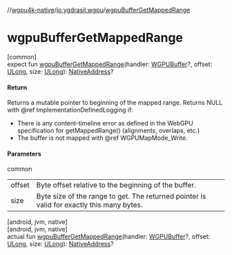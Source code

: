 //[wgpu4k-native](../../index.md)/[io.ygdrasil.wgpu](index.md)/[wgpuBufferGetMappedRange](wgpu-buffer-get-mapped-range.md)

# wgpuBufferGetMappedRange

[common]\
expect fun [wgpuBufferGetMappedRange](wgpu-buffer-get-mapped-range.md)(handler: [WGPUBuffer](-w-g-p-u-buffer/index.md)?, offset: [ULong](https://kotlinlang.org/api/core/kotlin-stdlib/kotlin/-u-long/index.html), size: [ULong](https://kotlinlang.org/api/core/kotlin-stdlib/kotlin/-u-long/index.html)): [NativeAddress](../ffi/-native-address/index.md)?

#### Return

Returns a mutable pointer to beginning of the mapped range. Returns NULL with @ref ImplementationDefinedLogging if:

- 
   There is any content-timeline error as defined in the WebGPU specification for getMappedRange() (alignments, overlaps, etc.)
- 
   The buffer is not mapped with @ref WGPUMapMode_Write.

#### Parameters

common

| | |
|---|---|
| offset | Byte offset relative to the beginning of the buffer. |
| size | Byte size of the range to get. The returned pointer is valid for exactly this many bytes. |

[android, jvm, native]\
[android, jvm, native]\
actual fun [wgpuBufferGetMappedRange](wgpu-buffer-get-mapped-range.md)(handler: [WGPUBuffer](-w-g-p-u-buffer/index.md)?, offset: [ULong](https://kotlinlang.org/api/core/kotlin-stdlib/kotlin/-u-long/index.html), size: [ULong](https://kotlinlang.org/api/core/kotlin-stdlib/kotlin/-u-long/index.html)): [NativeAddress](../ffi/-native-address/index.md)?